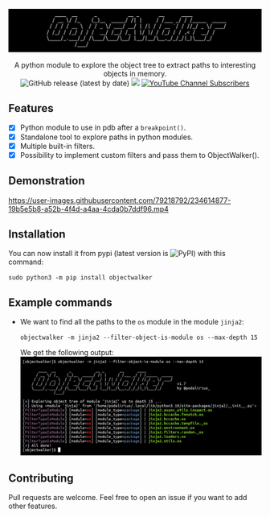 ![](./.github/banner.png)

<p align="center">
    A python module to explore the object tree to extract paths to interesting objects in memory.
    <br>
    <img alt="GitHub release (latest by date)" src="https://img.shields.io/github/v/release/p0dalirius/objectwalker">
    <a href="https://twitter.com/intent/follow?screen_name=podalirius_" title="Follow"><img src="https://img.shields.io/twitter/follow/podalirius_?label=Podalirius&style=social"></a>
    <a href="https://www.youtube.com/c/Podalirius_?sub_confirmation=1" title="Subscribe"><img alt="YouTube Channel Subscribers" src="https://img.shields.io/youtube/channel/subscribers/UCF_x5O7CSfr82AfNVTKOv_A?style=social"></a>
    <br>
</p>

## Features

 - [x] Python module to use in pdb after a `breakpoint()`.
 - [x] Standalone tool to explore paths in python modules.
 - [x] Multiple built-in filters.
 - [x] Possibility to implement custom filters and pass them to ObjectWalker().

## Demonstration

https://user-images.githubusercontent.com/79218792/234614877-19b5e5b8-a52b-4f4d-a4aa-4cda0b7ddf96.mp4

## Installation

You can now install it from pypi (latest version is <img alt="PyPI" src="https://img.shields.io/pypi/v/objectwalker">) with this command:

```
sudo python3 -m pip install objectwalker
```

## Example commands

 + We want to find all the paths to the `os` module in the module `jinja2`:
    ```
    objectwalker -m jinja2 --filter-object-is-module os --max-depth 15
    ```
    We get the following output:
    ![](./.github/find_module_os_in_jinja2.png)

## Contributing

Pull requests are welcome. Feel free to open an issue if you want to add other features.
